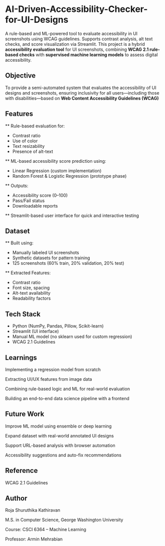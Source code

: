 # AI-Driven-Accessibility-Checker-for-UI-Designs
A rule-based and ML-powered tool to evaluate accessibility in UI screenshots using WCAG guidelines. Supports contrast analysis, alt text checks, and score visualization via Streamlit.
This project is a hybrid **accessibility evaluation tool** for UI screenshots, combining **WCAG 2.1 rule-based checks** with **supervised machine learning models** to assess digital accessibility.

##  Objective ##
To provide a semi-automated system that evaluates the accessibility of UI designs and screenshots, ensuring inclusivity for all users—including those with disabilities—based on **Web Content Accessibility Guidelines (WCAG)**

##  Features ##

** Rule-based evaluation for: 
  - Contrast ratio
  - Use of color
  - Text resizability
  - Presence of alt-text
    
** ML-based accessibility score prediction using:
  - Linear Regression (custom implementation)
  - Random Forest & Logistic Regression (prototype phase)
    
** Outputs:
  - Accessibility score (0–100)
  - Pass/Fail status
  - Downloadable reports
    
** Streamlit-based user interface for quick and interactive testing

##  Dataset ##

** Built using:
  - Manually labeled UI screenshots
  - Synthetic datasets for pattern training
  - 125 screenshots (60% train, 20% validation, 20% test)
    
** Extracted Features:
  - Contrast ratio
  - Font size, spacing
  - Alt-text availability
  - Readability factors

##  Tech Stack ##

- Python (NumPy, Pandas, Pillow, Scikit-learn)
- Streamlit (UI interface)
- Manual ML model (no sklearn used for custom regression)
- WCAG 2.1 Guidelines

## Learnings ##
Implementing a regression model from scratch

Extracting UI/UX features from image data

Combining rule-based logic and ML for real-world evaluation

Building an end-to-end data science pipeline with a frontend

## Future Work ##
Improve ML model using ensemble or deep learning

Expand dataset with real-world annotated UI designs

Support URL-based analysis with browser automation

Accessibility suggestions and auto-fix recommendations

## Reference ##
WCAG 2.1 Guidelines

## Author ##
Roja Shuruthika Kathiravan

M.S. in Computer Science, George Washington University

Course: CSCI 6364 – Machine Learning

Professor: Armin Mehrabian
